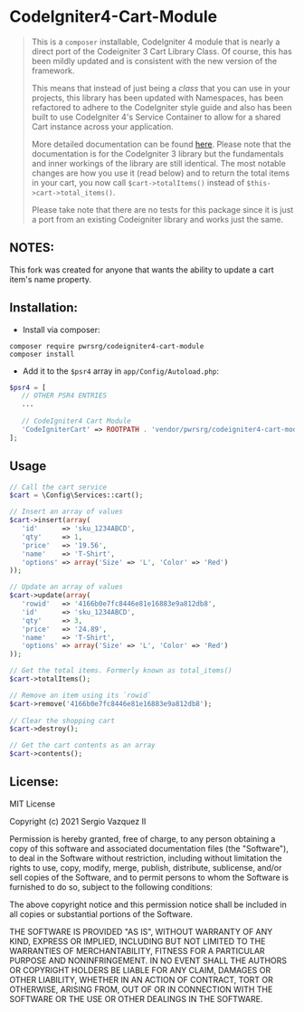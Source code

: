 # CodeIgniter4-Cart-Module
> This is a `composer` installable, CodeIgniter 4 module that is nearly a direct port of the Codeigniter 3 Cart Library Class.
> Of course, this has been mildly updated and is consistent with the new version of the framework.
> 
> This means that instead of just being a _class_ that you can use in your projects, this library
> has been updated with Namespaces, has been refactored to adhere to the CodeIgniter style guide 
> and also has been built to use CodeIgniter 4's Service Container to allow for a shared Cart instance 
> across your application.  
> 
> More detailed documentation can be found [here](https://codeigniter.com/userguide3/libraries/cart.html). Please
> note that the documentation is for the CodeIgniter 3 library but the fundamentals and inner workings of the 
> library are still identical. The most notable changes are how you use it (read below) and to return 
> the total items in your cart, you now call `$cart->totalItems()` instead of `$this->cart->total_items()`.
> 
> Please take note that there are no tests for this package since it is just a port from an existing Codeigniter library and works 
> just the same.

## NOTES:
This fork was created for anyone that wants the ability to update a cart item's name property.

## Installation:
 - Install via composer:
 ```shell
composer require pwrsrg/codeigniter4-cart-module
composer install
``` 


 - Add it to the `$psr4` array in `app/Config/Autoload.php`:
 ```php
$psr4 = [
    // OTHER PSR4 ENTRIES
	...
	
    // CodeIgniter4 Cart Module
    'CodeIgniterCart' => ROOTPATH . 'vendor/pwrsrg/codeigniter4-cart-module/src'
];
``` 
  
## Usage
 ```php
 // Call the cart service
 $cart = \Config\Services::cart();
 
 // Insert an array of values
 $cart->insert(array(
    'id'      => 'sku_1234ABCD',
    'qty'     => 1,
    'price'   => '19.56',
    'name'    => 'T-Shirt',
    'options' => array('Size' => 'L', 'Color' => 'Red')
));
 
 // Update an array of values
 $cart->update(array(
    'rowid'   => '4166b0e7fc8446e81e16883e9a812db8',
    'id'      => 'sku_1234ABCD',
    'qty'     => 3,
    'price'   => '24.89',
    'name'    => 'T-Shirt',
    'options' => array('Size' => 'L', 'Color' => 'Red')
));

// Get the total items. Formerly known as total_items()
$cart->totalItems();

// Remove an item using its `rowid`
$cart->remove('4166b0e7fc8446e81e16883e9a812db8');
   
// Clear the shopping cart
$cart->destroy();

// Get the cart contents as an array
$cart->contents();
```
 
## License:
 MIT License

Copyright (c) 2021 Sergio Vazquez II

Permission is hereby granted, free of charge, to any person obtaining a copy
of this software and associated documentation files (the "Software"), to deal
in the Software without restriction, including without limitation the rights
to use, copy, modify, merge, publish, distribute, sublicense, and/or sell
copies of the Software, and to permit persons to whom the Software is
furnished to do so, subject to the following conditions:

The above copyright notice and this permission notice shall be included in all
copies or substantial portions of the Software.

THE SOFTWARE IS PROVIDED "AS IS", WITHOUT WARRANTY OF ANY KIND, EXPRESS OR
IMPLIED, INCLUDING BUT NOT LIMITED TO THE WARRANTIES OF MERCHANTABILITY,
FITNESS FOR A PARTICULAR PURPOSE AND NONINFRINGEMENT. IN NO EVENT SHALL THE
AUTHORS OR COPYRIGHT HOLDERS BE LIABLE FOR ANY CLAIM, DAMAGES OR OTHER
LIABILITY, WHETHER IN AN ACTION OF CONTRACT, TORT OR OTHERWISE, ARISING FROM,
OUT OF OR IN CONNECTION WITH THE SOFTWARE OR THE USE OR OTHER DEALINGS IN THE
SOFTWARE.
